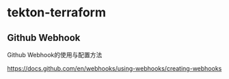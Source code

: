 # tekton-terraform

## Github Webhook

Github Webhook的使用与配置方法

https://docs.github.com/en/webhooks/using-webhooks/creating-webhooks

